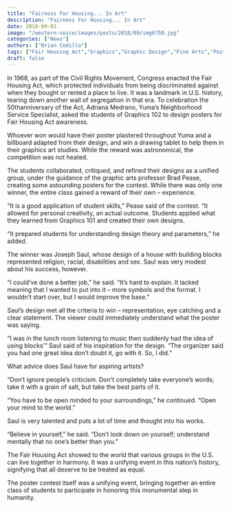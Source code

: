 ```yaml
---
title: "Fairness For Housing... In Art"
description: "Fairness For Housing... In Art"
date: 2018-09-01
image: "/western-voice/images/posts/2018/09/img6750.jpg"
categories: ["News"]
authors: ["Brian Cedillo"]
tags: ["Fair Housing Act","Graphics","Graphic Design","Fine Arts","Posters"]
draft: false
---
```

In 1968, as part of the Civil Rights Movement, Congress enacted the Fair Housing Act, which protected individuals from being discriminated against when they bought or rented a place to live. It was a landmark in U.S. history, tearing down another wall of segregation in that era. To celebration the 50thanniversary of the Act, Adriana Medrano, Yuma’s Neighborhood Service Specialist, asked the students of Graphics 102 to design posters for Fair Housing Act awareness.

Whoever won would have their poster plastered throughout Yuma and a billboard adapted from their design, and win a drawing tablet to help them in their graphics art studies. While the reward was astronomical, the competition was not heated.

The students collaborated, critiqued, and refined their designs as a unified group, under the guidance of the graphic arts professor Brad Pease, creating some astounding posters for the contest. While there was only one winner, the entire class gained a reward of their own – experience.

“It is a good application of student skills,” Pease said of the contest. “It allowed for personal creativity, an actual outcome. Students applied what they learned from Graphics 101 and created their own designs.

“It prepared students for understanding design theory and parameters,” he added.

The winner was Joseph Saul, whose design of a house with building blocks represented religion, racial, disabilities and sex. Saul was very modest about his success, however.

“I could’ve done a better job,” he said. “It’s hard to explain. It lacked meaning that I wanted to put into it – more symbols and the format. I wouldn’t start over, but I would improve the base.”

Saul’s design met all the criteria to win – representation, eye catching and a clear statement. The viewer could immediately understand what the poster was saying.

“I was in the lunch room listening to music then suddenly had the idea of using blocks’” Saul said of his inspiration for the design. “The organizer said you had one great idea don’t doubt it, go with it. So, I did.”

What advice does Saul have for aspiring artists?

“Don’t ignore people’s criticism. Don't completely take everyone’s words; take it with a grain of salt, but take the best parts of it.

“You have to be open minded to your surroundings,” he continued. “Open your mind to the world.”

Saul is very talented and puts a lot of time and thought into his works.

“Believe in yourself,” he said. “Don’t look down on yourself; understand mentally that no one’s better than you.”

The Fair Housing Act showed to the world that various groups in the U.S. can live together in harmony. It was a unifying event in this nation’s history, signifying that all deserve to be treated as equal.

The poster contest itself was a unifying event, bringing together an entire class of students to participate in honoring this monumental step in humanity.